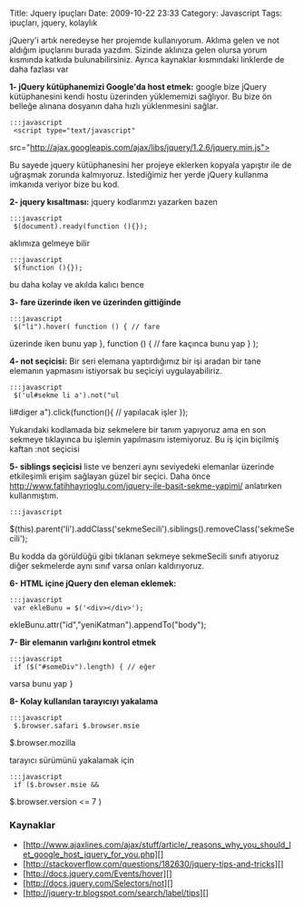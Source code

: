 Title: Jquery ipuçları
Date: 2009-10-22 23:33
Category: Javascript
Tags: ipuçları, jquery, kolaylık

jQuery'i artık neredeyse her projemde kullanıyorum. Aklıma gelen ve not
aldığım ipuçlarını burada yazdım. Sizinde aklınıza gelen olursa yorum
kısmında katkıda bulunabilirsiniz. Ayrıca kaynaklar kısmındaki linklerde
de daha fazlası var

**1- jQuery kütüphanemizi Google'da host etmek:** google bize jQuery
kütüphanesini kendi hostu üzerinden yüklememizi sağlıyor. Bu bize ön
belleğe alınana dosyanın daha hızlı yüklenmesini sağlar.

	:::javascript
	 <script type="text/javascript"
src="http://ajax.googleapis.com/ajax/libs/jquery/1.2.6/jquery.min.js"></script>
<script type="text/javascript"> $(document).ready(function() {
//isler burada }); </script> 

Bu sayede jquery kütüphanesini her projeye eklerken kopyala yapıştır ile
de uğraşmak zorunda kalmıyoruz. İstediğimiz her yerde jQuery kullanma
imkanıda veriyor bize bu kod.

**2- jquery kısaltması:** jquery kodlarımzı yazarken bazen 

	:::javascript
	 $(document).ready(function (){});


aklımıza gelmeye bilir

	:::javascript
	 $(function (){}); 

bu daha kolay ve akılda kalıcı bence

**3- fare üzerinde iken ve üzerinden gittiğinde**

	:::javascript
	 $("li").hover( function () { // fare
üzerinde iken bunu yap }, function () { // fare kaçınca bunu yap } );


**4- not seçicisi:** Bir seri elemana yaptırdığımız bir işi aradan bir
tane elemanın yapmasını istiyorsak bu seçiciyi uygulayabiliriz.

	:::javascript
	 $('ul#sekme li a').not("ul
li#diger a").click(function(){ // yapılacak işler }); 

Yukarıdaki kodlamada biz sekmelere bir tanım yapıyoruz ama en son
sekmeye tıklayınca bu işlemin yapılmasını istemiyoruz. Bu iş için
biçilmiş kaftan :not seçicisi

**5- siblings seçicisi** liste ve benzeri aynı seviyedeki elemanlar
üzerinde etkileşimli erişim sağlayan güzel bir seçici. Daha önce
http://www.fatihhayrioglu.com/jquery-ile-basit-sekme-yapimi/ anlatırken
kullanmıştım.

	:::javascript
	
$(this).parent('li').addClass('sekmeSecili').siblings().removeClass('sekmeSecili');


Bu kodda da görüldüğü gibi tıklanan sekmeye sekmeSecili sınıfı atıyoruz
diğer sekmelerde aynı sınıf varsa onları kaldırıyoruz.

**6- HTML içine jQuery den eleman eklemek:**

	:::javascript
	 var ekleBunu = $('<div></div>');
ekleBunu.attr("id","yeniKatman").appendTo("body"); 

**7- Bir elemanın varlığını kontrol etmek**

	:::javascript
	 if ($("#someDiv").length) { // eğer
varsa bunu yap } 

**8- Kolay kullanılan tarayıcıyı yakalama**

	:::javascript
	 $.browser.safari $.browser.msie
$.browser.mozilla 

tarayıcı sürümünü yakalamak için

	:::javascript
	 if ($.browser.msie &&
$.browser.version <= 7 )  

### Kaynaklar

-   [http://www.ajaxlines.com/ajax/stuff/article/_reasons_why_you_should_let_google_host_jquery_for_you.php][]
-   [http://stackoverflow.com/questions/182630/jquery-tips-and-tricks][]
-   [http://docs.jquery.com/Events/hover][]
-   [http://docs.jquery.com/Selectors/not][]
-   [http://jquery-tr.blogspot.com/search/label/tips][]

</p>

  [http://www.ajaxlines.com/ajax/stuff/article/_reasons_why_you_should_let_google_host_jquery_for_you.php]:    http://www.ajaxlines.com/ajax/stuff/article/_reasons_why_you_should_let_google_host_jquery_for_you.php
  [http://stackoverflow.com/questions/182630/jquery-tips-and-tricks]: http://stackoverflow.com/questions/182630/jquery-tips-and-tricks
  [http://docs.jquery.com/Events/hover]: http://docs.jquery.com/Events/hover
  [http://docs.jquery.com/Selectors/not]: http://docs.jquery.com/Selectors/not
  [http://jquery-tr.blogspot.com/search/label/tips]: http://jquery-tr.blogspot.com/search/label/tips
